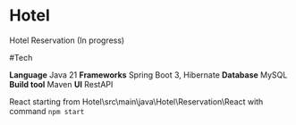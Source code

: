 # Hotel
Hotel Reservation  (In progress)

#Tech

**Language** Java 21
**Frameworks** Spring Boot 3, Hibernate
**Database** MySQL
**Build tool** Maven
**UI** RestAPI

React starting from Hotel\src\main\java\Hotel\Reservation\React with command
`` npm start  ``
